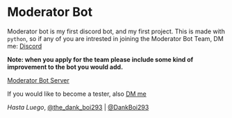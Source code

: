 # Moderator Bot
Moderator bot is my first discord bot, and my first project.
This is made with `python`, so if any of you are intrested in joining the Moderator Bot Team, DM me: [Discord](https://discordapp.com/users/624384023132635146)

**Note: when you apply for the team please include some kind of improvement to the bot you would add.**

[Moderator Bot Server](https://discord.gg/56PUD9z)

If you would like to become a tester, also [DM me](https://discordapp.com/users/624384023132635146)

*Hasta Luego*,
[@the_dank_boi293](https://discordapp.com/users/624384023132635146) | [@DankBoi293](https://github.com/DankBoi293)
